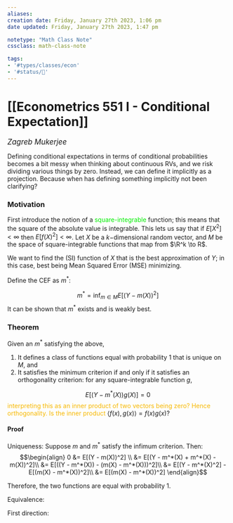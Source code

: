 ```yaml
---
aliases:
creation date: Friday, January 27th 2023, 1:06 pm
date updated: Friday, January 27th 2023, 1:47 pm

notetype: "Math Class Note"
cssclass: math-class-note

tags: 
- '#types/classes/econ'
- '#status/🚧'
---
```


# [[Econometrics 551 I - Conditional Expectation]]
<span style = "font-size:120%"><i >Zagreb Mukerjee </i></span>



Defining conditional expectations in terms of conditional probabilities becomes a bit messy when thinking about continuous RVs, and we risk dividing various things by zero. Instead, we can define it implicitly as a projection. Because when has defining something implicitly not been clarifying?

### Motivation

First introduce the notion of a <font color=gree>square-integrable</font> function; this means that the square of the absolute value is integrable. This lets us say that if $E[X^2] < \infty$ then $E[f(X)^2] < \infty$. Let $X$ be a $k-$dimensional random vector, and $M$ be the space of square-integrable functions that map from $\R^k \to R$. 

We want to find the (SI) function of $X$ that is the best approximation of $Y$; in this case, best being Mean Squared Error (MSE) minimizing.

Define the CEF as $m^*$: 


$$ m ^* = \inf_{m \in M} E[(Y - m(X))^2] $$
It can be shown that $m^*$ exists and is weakly best. 

### Theorem

Given an $m^*$ satisfying the above, 
1) It defines a class of functions equal with probability $1$ that is unique on $M$, and 
2) It satisfies the minimum criterion if and only if it satisfies an orthogonality criterion: for any square-integrable function $g$,  

$$ E[(Y - m^*(X))g(X)] = 0$$
<font color=#F7B801>interpreting this as an inner product of two vectors being zero? Hence orthogonality. Is the inner product </font>$\langle f(x), g(x) \rangle = f(x)g(x)$?

#### Proof

Uniqueness: Suppose $m$ and $m^*$ satisfy the infimum criterion. Then: 
$$\begin{align}
0 &= E[(Y - m(X))^2] \\
&= E[(Y - m^*(X) + m^*(X) - m(X))^2]\\
&= E[((Y - m^*(X)) - (m(X) - m^*(X)))^2]\\
&= E[(Y - m^*(X)^2] - E[(m(X) - m^*(X))^2]\\
&= E[(m(X) - m^*(X))^2]
\end{align}$$

Therefore, the two functions are equal with probability $1$. 

Equivalence: 

First direction: 